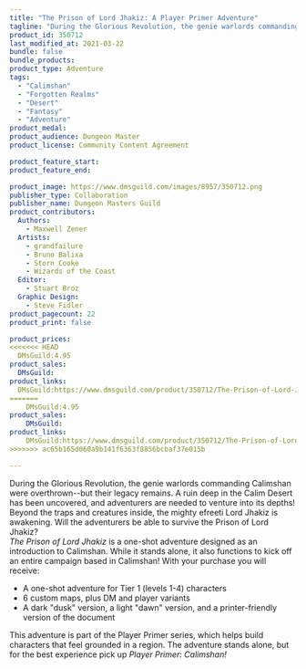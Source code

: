 ```yaml
---
title: "The Prison of Lord Jhakiz: A Player Primer Adventure"
tagline: "During the Glorious Revolution, the genie warlords commanding Calimshan were overthrown--but their legacy remains. A ruin deep in the Calim Desert has been uncovered, and adventurers are needed to venture into its depths! Beyond the traps and creatures inside, the mighty efreeti Lord Jhakiz is awakening. Will the adventurers be able to survive the Prison of Lord Jhakiz?"
product_id: 350712
last_modified_at: 2021-03-22
bundle: false
bundle_products:
product_type: Adventure
tags:
  - "Calimshan"
  - "Forgotten Realms"
  - "Desert"
  - "Fantasy"
  - "Adventure"
product_medal: 
product_audience: Dungeon Master
product_license: Community Content Agreement

product_feature_start: 
product_feature_end: 

product_image: https://www.dmsguild.com/images/8957/350712.png
publisher_type: Collaboration
publisher_name: Dungeon Masters Guild
product_contributors:
  Authors: 
    - Maxwell Zener
  Artists: 
    - grandfailure
    - Bruno Balixa
    - Storn Cooke
    - Wizards of the Coast
  Editor: 
    - Stuart Broz
  Graphic Design: 
    - Steve Fidler
product_pagecount: 22
product_print: false

product_prices:
<<<<<<< HEAD
  DMsGuild:4.95
product_sales:
  DMsGuild:
product_links:
  DMsGuild:https://www.dmsguild.com/product/350712/The-Prison-of-Lord-Jhakiz-A-Player-Primer-Adventure?affiliate_id=1713687
=======
    DMsGuild:4.95
product_sales:
    DMsGuild:
product_links:
    DMsGuild:https://www.dmsguild.com/product/350712/The-Prison-of-Lord-Jhakiz-A-Player-Primer-Adventure?affiliate_id=1713687
>>>>>>> ac65b165d060a9b141f6363f8856bcbaf37e015b

---
```


During the Glorious Revolution, the genie warlords commanding Calimshan were overthrown--but their legacy remains. A ruin deep in the Calim Desert has been uncovered, and adventurers are needed to venture into its depths! Beyond the traps and creatures inside, the mighty efreeti Lord Jhakiz is awakening. Will the adventurers be able to survive the Prison of Lord Jhakiz?  
_The Prison of Lord Jhakiz_ is a one-shot adventure designed as an introduction to Calimshan. While it stands alone, it also functions to kick off an entire campaign based in Calimshan! With your purchase you will receive:

*   A one-shot adventure for Tier 1 (levels 1-4) characters
*   6 custom maps, plus DM and player variants
*   A dark "dusk" version, a light "dawn" version, and a printer-friendly version of the document

This adventure is part of the Player Primer series, which helps build characters that feel grounded in a region. The adventure stands alone, but for the best experience pick up _Player Primer: Calimshan!_
